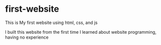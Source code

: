 # first-website
<p>This is My first website using html, css, and js</p>
<p>I built this website from the first time I learned about website programming, having no experience</p>

